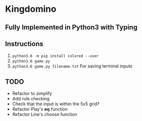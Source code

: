 # Kingdomino
## Fully Implemented in Python3 with Typing

## Instructions
1. `python3.6 -m pip install colored --user`
2. `python3.6 game.py`
3. `python3.6 game.py filename.txt` For saving terminal inputs

## TODO
* Refactor to simplify
* Add rule checking
* Check that the input is within the 5x5 grid?
* Refactor Play's __eq__ function
* Refactor Line's choose function

